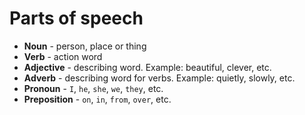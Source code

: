 # Parts of speech

- __Noun__ - person, place or thing
- __Verb__ - action word
- __Adjective__ - describing word. Example: beautiful, clever, etc.
- __Adverb__ - describing word for verbs. Example: quietly, slowly, etc.
- __Pronoun__ - `I`, `he`, `she`, `we`, `they`, etc.
- __Preposition__ - `on`, `in`, `from`, `over`, etc.